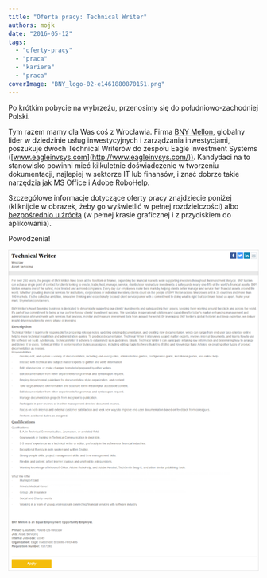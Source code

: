 ```yaml
---
title: "Oferta pracy: Technical Writer"
authors: mojk
date: "2016-05-12"
tags:
  - "oferty-pracy"
  - "praca"
  - "kariera"
  - "praca"
coverImage: "BNY_logo-02-e1461880870151.png"
---
```


Po krótkim pobycie na wybrzeżu, przenosimy się do południowo-zachodniej Polski.

Tym razem mamy dla Was coś z Wrocławia. Firma
[BNY Mellon](https://www.bnymellon.com/emea/en/home.jsp), globalny lider w
dziedzinie usług inwestycyjnych i zarządzania inwestycjami, poszukuje dwóch
Technical Writerów do zespołu Eagle Investment Systems
([www.eagleinvsys.com](http://www.eagleinvsys.com/)). Kandydaci na to stanowisko
powinni mieć kilkuletnie doświadczenie w tworzeniu dokumentacji, najlepiej w
sektorze IT lub finansów, i znać dobrze takie narzędzia jak MS Office i Adobe
RoboHelp.

Szczegółowe informacje dotyczące oferty pracy znajdziecie poniżej (kliknijcie w
obrazek, żeby go wyświetlić w pełnej rozdzielczości) albo
[bezpośrednio u źródła](https://jobs.bnymellon.com/jobs/1517390/Wroclaw-Technical-Writer?lang=en-US)
(w pełnej krasie graficznej i z przyciskiem do aplikowania).

Powodzenia!

[![bny_mellon_techwriter](images/bny_mellon_ogloszenie.png)](http://techwriter.pl/wp-content/uploads/2016/05/bny_mellon_ogloszenie.png)
